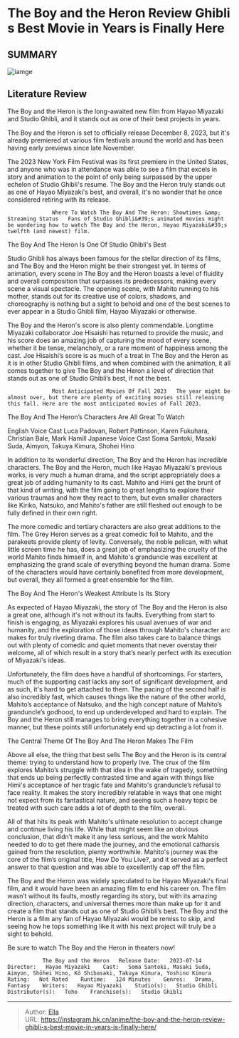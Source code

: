 # The Boy and the Heron Review Ghibli s Best Movie in Years is Finally Here


## SUMMARY 

![iamge](https://static1.srcdn.com/wordpress/wp-content/uploads/2023/10/untitled-design-62.png)

## Literature Review

The Boy and the Heron is the long-awaited new film from Hayao Miyazaki and Studio Ghibli, and it stands out as one of their best projects in years.





The Boy and the Heron is set to officially release December 8, 2023, but it&#39;s already premiered at various film festivals around the world and has been having early previews since late November.




          

The 2023 New York Film Festival was its first premiere in the United States, and anyone who was in attendance was able to see a film that excels in story and animation to the point of only being surpassed by the upper echelon of Studio Ghibli&#39;s resume. The Boy and the Heron truly stands out as one of Hayao Miyazaki&#39;s best, and overall, it&#39;s no wonder that he once considered retiring with its release.

                  Where To Watch The Boy And The Heron: Showtimes &amp; Streaming Status   Fans of Studio Ghibli&#39;s animated movies might be wondering how to watch The Boy and the Heron, Hayao Miyazaki​​​​​​​&#39;s twelfth (and newest) film.   


 The Boy And The Heron Is One Of Studio Ghibli&#39;s Best 
          




Studio Ghibli has always been famous for the stellar direction of its films, and The Boy and the Heron might be their strongest yet. In terms of animation, every scene in The Boy and the Heron boasts a level of fluidity and overall composition that surpasses its predecessors, making every scene a visual spectacle. The opening scene, with Mahito running to his mother, stands out for its creative use of colors, shadows, and choreography is nothing but a sight to behold and one of the best scenes to ever appear in a Studio Ghibli film, Hayao Miyazaki or otherwise.

The Boy and the Heron&#39;s score is also plenty commendable. Longtime Miyazaki collaborator Joe Hisaishi has returned to provide the music, and his score does an amazing job of capturing the mood of every scene, whether it be tense, melancholy, or a rare moment of happiness among the cast. Joe Hisaishi’s score is as much of a treat in The Boy and the Heron as it is in other Studio Ghibli films, and when combined with the animation, it all comes together to give The Boy and the Heron a level of direction that stands out as one of Studio Ghibli’s best, if not the best.




                  Most Anticipated Movies Of Fall 2023   The year might be almost over, but there are plenty of exciting movies still releasing this fall. Here are the most anticipated movies of Fall 2023.   



 The Boy And The Heron’s Characters Are All Great To Watch 
         

 English Voice Cast  Luca Padovan, Robert Pattinson, Karen Fukuhara, Christian Bale, Mark Hamill   Japanese Voice Cast  Soma Santoki, Masaki Suda, Aimyon, Takuya Kimura, Shohei Hino   



In addition to its wonderful direction, The Boy and the Heron has incredible characters. The Boy and the Heron, much like Hayao Miyazaki&#39;s previous works, is very much a human drama, and the script appropriately does a great job of adding humanity to its cast. Mahito and Himi get the brunt of that kind of writing, with the film going to great lengths to explore their various traumas and how they react to them, but even smaller characters like Kiriko, Natsuko, and Mahito&#39;s father are still fleshed out enough to be fully defined in their own right.




The more comedic and tertiary characters are also great additions to the film. The Grey Heron serves as a great comedic foil to Mahito, and the parakeets provide plenty of levity. Conversely, the noble pelican, with what little screen time he has, does a great job of emphasizing the cruelty of the world Mahito finds himself in, and Mahito&#39;s granduncle was excellent at emphasizing the grand scale of everything beyond the human drama. Some of the characters would have certainly benefited from more development, but overall, they all formed a great ensemble for the film.



 The Boy And The Heron&#39;s Weakest Attribute Is Its Story 
          

As expected of Hayao Miyazaki, the story of The Boy and the Heron is also a great one, although it&#39;s not without its faults. Everything from start to finish is engaging, as Miyazaki explores his usual avenues of war and humanity, and the exploration of those ideas through Mahito&#39;s character arc makes for truly riveting drama. The film also takes care to balance things out with plenty of comedic and quiet moments that never overstay their welcome, all of which result in a story that’s nearly perfect with its execution of Miyazaki&#39;s ideas.




Unfortunately, the film does have a handful of shortcomings. For starters, much of the supporting cast lacks any sort of significant development, and as such, it&#39;s hard to get attached to them. The pacing of the second half is also incredibly fast, which causes things like the nature of the other world, Mahito’s acceptance of Natsuko, and the high concept nature of Mahito’s granduncle’s godhood, to end up underdeveloped and hard to explain. The Boy and the Heron still manages to bring everything together in a cohesive manner, but these points still unfortunately end up detracting a lot from it.



 The Central Theme Of The Boy And The Heron Makes The Film 
          

Above all else, the thing that best sells The Boy and the Heron is its central theme: trying to understand how to properly live. The crux of the film explores Mahito’s struggle with that idea in the wake of tragedy, something that ends up being perfectly contrasted time and again with things like Himi&#39;s acceptance of her tragic fate and Mahito&#39;s granduncle’s refusal to face reality. It makes the story incredibly relatable in ways that one might not expect from its fantastical nature, and seeing such a heavy topic be treated with such care adds a lot of depth to the film, overall.




All of that hits its peak with Mahito&#39;s ultimate resolution to accept change and continue living his life. While that might seem like an obvious conclusion, that didn’t make it any less serious, and the work Mahito needed to do to get there made the journey, and the emotional catharsis gained from the resolution, plenty worthwhile. Mahito&#39;s journey was the core of the film’s original title, How Do You Live?, and it served as a perfect answer to that question and was able to excellently cap off the film.

The Boy and the Heron was widely speculated to be Hayao Miyazaki&#39;s final film, and it would have been an amazing film to end his career on. The film wasn’t without its faults, mostly regarding its story, but with its amazing direction, characters, and universal themes more than make up for it and create a film that stands out as one of Studio Ghibli’s best. The Boy and the Heron is a film any fan of Hayao Miyazaki would be remiss to skip, and seeing how he tops something like it with his next project will truly be a sight to behold.




Be sure to watch The Boy and the Heron in theaters now!

               The Boy and the Heron   Release Date:   2023-07-14    Director:   Hayao Miyazaki    Cast:   Soma Santoki, Masaki Suda, Aimyon, Shōhei Hino, Kô Shibasaki, Takuya Kimura, Yoshino Kimura    Rating:   Not Rated    Runtime:   124 Minutes    Genres:   Drama, Fantasy    Writers:   Hayao Miyazaki    Studio(s):   Studio Ghibli    Distributor(s):   Toho    Franchise(s):   Studio Ghibli      

---

> Author: [Ella](https://instagram.hk.cn/)  
> URL: https://instagram.hk.cn/anime/the-boy-and-the-heron-review-ghibli-s-best-movie-in-years-is-finally-here/  

